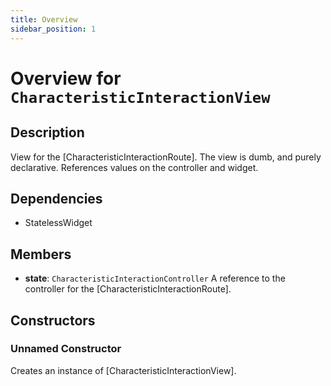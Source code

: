 ```yaml
---
title: Overview
sidebar_position: 1
---
```


# Overview for `CharacteristicInteractionView`

## Description

View for the [CharacteristicInteractionRoute]. The view is dumb, and purely declarative. References values
 on the controller and widget.

## Dependencies

- StatelessWidget

## Members

- **state**: `CharacteristicInteractionController`
  A reference to the controller for the [CharacteristicInteractionRoute].

## Constructors

### Unnamed Constructor
Creates an instance of [CharacteristicInteractionView].


